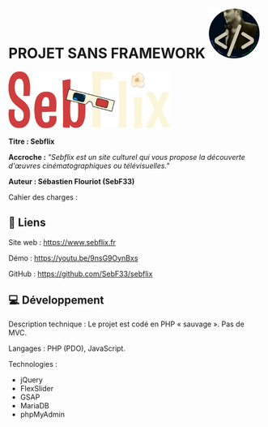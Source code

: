 # PROJET SANS FRAMEWORK          ![avatar](/github/avatar.png)
![logo_sebflix](/github/logo_sebflix.png)

**Titre : Sebflix**

**Accroche :**
*"Sebflix est un site culturel qui vous propose la découverte d'œuvres cinématographiques ou télévisuelles."*

**Auteur : Sébastien Flouriot (SebF33)**

Cahier des charges :


## :link: Liens
Site web : https://www.sebflix.fr

Démo : https://youtu.be/9nsG9OynBxs

GitHub : https://github.com/SebF33/sebflix


## :computer: Développement
Description technique : Le projet est codé en PHP « sauvage ». Pas de MVC.

Langages : PHP (PDO), JavaScript.

Technologies :
- jQuery
- FlexSlider
- GSAP
- MariaDB
- phpMyAdmin